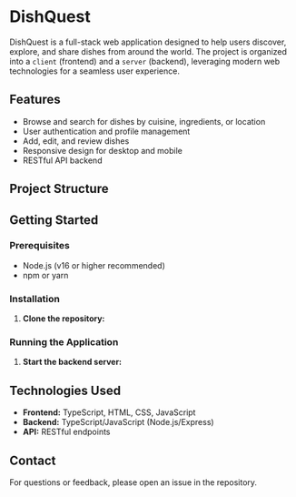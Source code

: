 # DishQuest

DishQuest is a full-stack web application designed to help users discover, explore, and share dishes from around the world. The project is organized into a `client` (frontend) and a `server` (backend), leveraging modern web technologies for a seamless user experience.

## Features

- Browse and search for dishes by cuisine, ingredients, or location
- User authentication and profile management
- Add, edit, and review dishes
- Responsive design for desktop and mobile
- RESTful API backend

## Project Structure


## Getting Started

### Prerequisites

- Node.js (v16 or higher recommended)
- npm or yarn

### Installation

1. **Clone the repository:**

### Running the Application

1. **Start the backend server:**


## Technologies Used

- **Frontend:** TypeScript, HTML, CSS, JavaScript
- **Backend:** TypeScript/JavaScript (Node.js/Express)
- **API:** RESTful endpoints

## Contact

For questions or feedback, please open an issue in the repository.

